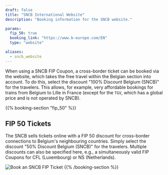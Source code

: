 ```yaml
---
draft: false
title: "SNCB International Website"
description: "Booking information for the SNCB website."

params:
  fip_50: true
  booking_link: "https://www.b-europe.com/EN"
  type: "website"

aliases:
  - sncb_website
---
```


When using a SNCB FIP Coupon, a cross-border ticket can be booked via the website, which takes the free travel within the Belgian section into account. To do this, select the discount "100% Discount Belgium (SNCB)" for the travelers. This allows, for example, very affordable bookings for trains from Belgium to Lille in France (except for the `TGV`, which has a global price and is not operated by SNCB).

{{% booking-section "fip_50" %}}

## FIP 50 Tickets

The SNCB sells tickets online with a FIP 50 discount for cross-border connections to Belgium's neighbouring countries. Simply select the discount "50% Discount Belgium (SNCB)" for the travelers. Multiple discounts can also be specified here, e.g., a simultaneously valid FIP Coupons for CFL (Luxembourg) or NS (Netherlands).

![Book an SNCB FIP Ticket](fip_sncb_website.webp)
{{% /booking-section %}}
